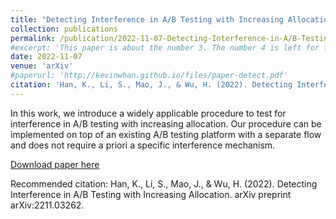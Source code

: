 ```yaml
---
title: "Detecting Interference in A/B Testing with Increasing Allocation"
collection: publications
permalink: /publication/2022-11-07-Detecting-Interference-in-A/B-Testing-with-Increasing-Allocation
#excerpt: 'This paper is about the number 3. The number 4 is left for future work.'
date: 2022-11-07
venue: 'arXiv'
#paperurl: 'http://kevinwhan.github.io/files/paper-detect.pdf'
citation: 'Han, K., Li, S., Mao, J., & Wu, H. (2022). Detecting Interference in A/B Testing with Increasing Allocation. arXiv preprint arXiv:2211.03262.'
---
```


In this work, we introduce a widely applicable procedure to test for interference in A/B testing with increasing allocation. Our procedure can be implemented on top of an existing A/B testing platform with a separate flow and does not require a priori a specific interference mechanism.

[Download paper here](http://kevinwhan.github.io/files/paper-detect.pdf)

Recommended citation: Han, K., Li, S., Mao, J., & Wu, H. (2022). Detecting Interference in A/B Testing with Increasing Allocation. arXiv preprint arXiv:2211.03262.